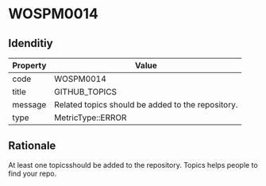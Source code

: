 # WOSPM0014

## Idenditiy

| Property        | Value           |
| ------------- |-------------|
| code      | WOSPM0014 |
| title      | GITHUB_TOPICS      |
| message | Related topics should be added to the repository.     |
| type | MetricType::ERROR      |

## Rationale

At least one topicsshould be added to the repository. Topics helps people to find your repo.
